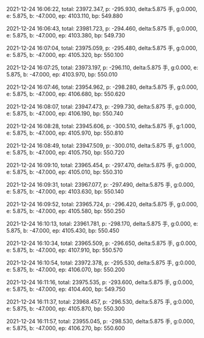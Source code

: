 2021-12-24 16:06:22, total: 23972.347, p: -295.930, delta:5.875 手, g:0.000, e: 5.875, b: -47.000, ep: 4103.110, bp: 549.880

2021-12-24 16:06:43, total: 23981.723, p: -294.460, delta:5.875 手, g:0.000, e: 5.875, b: -47.000, ep: 4103.380, bp: 549.730

2021-12-24 16:07:04, total: 23975.059, p: -295.480, delta:5.875 手, g:0.000, e: 5.875, b: -47.000, ep: 4105.320, bp: 550.100

2021-12-24 16:07:25, total: 23973.197, p: -296.110, delta:5.875 手, g:0.000, e: 5.875, b: -47.000, ep: 4103.970, bp: 550.010

2021-12-24 16:07:46, total: 23954.962, p: -298.280, delta:5.875 手, g:0.000, e: 5.875, b: -47.000, ep: 4106.680, bp: 550.620

2021-12-24 16:08:07, total: 23947.473, p: -299.730, delta:5.875 手, g:0.000, e: 5.875, b: -47.000, ep: 4106.190, bp: 550.740

2021-12-24 16:08:28, total: 23945.606, p: -300.510, delta:5.875 手, g:1.000, e: 5.875, b: -47.000, ep: 4105.970, bp: 550.810

2021-12-24 16:08:49, total: 23947.509, p: -300.010, delta:5.875 手, g:1.000, e: 5.875, b: -47.000, ep: 4105.750, bp: 550.720

2021-12-24 16:09:10, total: 23965.454, p: -297.470, delta:5.875 手, g:0.000, e: 5.875, b: -47.000, ep: 4105.010, bp: 550.310

2021-12-24 16:09:31, total: 23967.077, p: -297.490, delta:5.875 手, g:0.000, e: 5.875, b: -47.000, ep: 4103.630, bp: 550.140

2021-12-24 16:09:52, total: 23965.724, p: -296.420, delta:5.875 手, g:0.000, e: 5.875, b: -47.000, ep: 4105.580, bp: 550.250

2021-12-24 16:10:13, total: 23961.781, p: -298.170, delta:5.875 手, g:0.000, e: 5.875, b: -47.000, ep: 4105.430, bp: 550.450

2021-12-24 16:10:34, total: 23965.509, p: -296.650, delta:5.875 手, g:0.000, e: 5.875, b: -47.000, ep: 4107.910, bp: 550.570

2021-12-24 16:10:54, total: 23972.378, p: -295.530, delta:5.875 手, g:0.000, e: 5.875, b: -47.000, ep: 4106.070, bp: 550.200

2021-12-24 16:11:16, total: 23975.535, p: -293.600, delta:5.875 手, g:0.000, e: 5.875, b: -47.000, ep: 4104.400, bp: 549.750

2021-12-24 16:11:37, total: 23968.457, p: -296.530, delta:5.875 手, g:0.000, e: 5.875, b: -47.000, ep: 4105.870, bp: 550.300

2021-12-24 16:11:57, total: 23955.045, p: -298.530, delta:5.875 手, g:0.000, e: 5.875, b: -47.000, ep: 4106.270, bp: 550.600